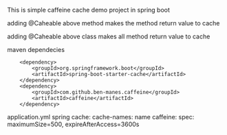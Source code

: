This is simple caffeine cache demo project in spring boot



adding @Caheable above method makes the method return value to cache


adding  @Caheable above class makes all method return value to cache

maven dependecies

        <dependency>
            <groupId>org.springframework.boot</groupId>
            <artifactId>spring-boot-starter-cache</artifactId>
        </dependency>
        <dependency>
            <groupId>com.github.ben-manes.caffeine</groupId>
            <artifactId>caffeine</artifactId>
        </dependency>
        
application.yml
spring
    cache:
        cache-names: name
        caffeine:
            spec: maximumSize=500, expireAfterAccess=3600s
